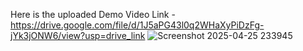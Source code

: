 Here is the uploaded Demo Video Link - https://drive.google.com/file/d/1J5aPG43l0q2WHaXyPiDzFg-jYk3jONW6/view?usp=drive_link
![Screenshot 2025-04-25 233945](https://github.com/user-attachments/assets/c7053eb9-560f-4722-8ce2-4f1c1e8334a2)
